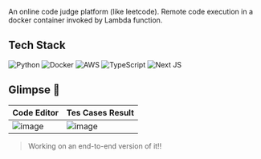An online code judge platform (like leetcode). Remote code execution in a docker container invoked by Lambda function.

## Tech Stack

![Python](https://img.shields.io/badge/python-3670A0?style=for-the-badge&logo=python&logoColor=ffdd54) ![Docker](https://img.shields.io/badge/docker-%230db7ed.svg?style=for-the-badge&logo=docker&logoColor=white) ![AWS](https://img.shields.io/badge/AWS-%23FF9900.svg?style=for-the-badge&logo=amazon-aws&logoColor=white) ![TypeScript](https://img.shields.io/badge/typescript-%23007ACC.svg?style=for-the-badge&logo=typescript&logoColor=white) ![Next JS](https://img.shields.io/badge/Next-black?style=for-the-badge&logo=next.js&logoColor=white) 

## Glimpse 👀
| Code Editor  | Tes Cases Result |
| ------------- | ------------- |
| ![image](https://github.com/nikhil25803/code-judge/assets/93156825/9128a85f-7bf4-4950-a1f1-ecbe285b72c7) | ![image](https://github.com/nikhil25803/code-judge/assets/93156825/d4ad32e3-3a6d-4f25-ab34-f074f1a33344) |


> Working on an end-to-end version of it!!
